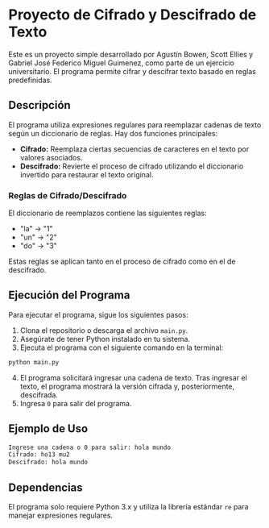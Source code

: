 # Proyecto de Cifrado y Descifrado de Texto

Este es un proyecto simple desarrollado por Agustín Bowen, Scott Ellies y Gabriel José Federico Miguel Guimenez, como parte de un ejercicio universitario. El programa permite cifrar y descifrar texto basado en reglas predefinidas.

## Descripción

El programa utiliza expresiones regulares para reemplazar cadenas de texto según un diccionario de reglas. Hay dos funciones principales:

- **Cifrado:** Reemplaza ciertas secuencias de caracteres en el texto por valores asociados.
- **Descifrado:** Revierte el proceso de cifrado utilizando el diccionario invertido para restaurar el texto original.

### Reglas de Cifrado/Descifrado

El diccionario de reemplazos contiene las siguientes reglas:

- "la" → "1"
- "un" → "2"
- "do" → "3"

Estas reglas se aplican tanto en el proceso de cifrado como en el de descifrado.

## Ejecución del Programa

Para ejecutar el programa, sigue los siguientes pasos:

1. Clona el repositorio o descarga el archivo `main.py`.
2. Asegúrate de tener Python instalado en tu sistema.
3. Ejecuta el programa con el siguiente comando en la terminal:

```bash
python main.py
```

4. El programa solicitará ingresar una cadena de texto. Tras ingresar el texto, el programa mostrará la versión cifrada y, posteriormente, descifrada.
5. Ingresa `0` para salir del programa.

## Ejemplo de Uso

```bash
Ingrese una cadena o 0 para salir: hola mundo
Cifrado: ho13 mu2
Descifrado: hola mundo
```

## Dependencias

El programa solo requiere Python 3.x y utiliza la librería estándar `re` para manejar expresiones regulares.


